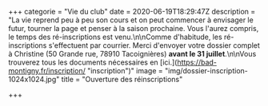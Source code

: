 +++
categorie = "Vie du club"
date = 2020-06-19T18:29:47Z
description = "La vie reprend peu à peu son cours et on peut commencer à envisager le futur, tourner la page et penser à la saison prochaine. Vous l'aurez compris, le temps des ré-inscriptions est venu.\n\nComme d'habitude, les ré-inscriptions s'effectuent par courrier. Merci d'envoyer votre dossier complet à Christine (50 Grande rue, 78910 Tacoignières) **avant le 31 juillet**.\n\nVous trouverez tous les documents nécessaires en [ici.](https://bad-montigny.fr/inscription/ \"inscription\")"
image = "img/dossier-inscription-1024x1024.jpg"
title = "Ouverture des réinscriptions"

+++
